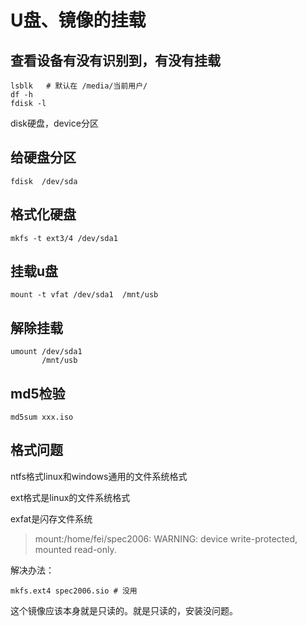 # U盘、镜像的挂载

## 查看设备有没有识别到，有没有挂载

```shell
lsblk   # 默认在 /media/当前用户/
df -h
fdisk -l
```

disk硬盘，device分区

## 给硬盘分区

```shell
fdisk  /dev/sda
```

## 格式化硬盘

```shell
mkfs -t ext3/4 /dev/sda1
```

## 挂载u盘

```shell
mount -t vfat /dev/sda1  /mnt/usb
```

## 解除挂载

```shell
umount /dev/sda1
       /mnt/usb
```

## md5检验

```shell
md5sum xxx.iso
```

## 格式问题

ntfs格式linux和windows通用的文件系统格式

ext格式是linux的文件系统格式

exfat是闪存文件系统

> mount:/home/fei/spec2006: WARNING: device write-protected, mounted read-only.

解决办法：

```shell
mkfs.ext4 spec2006.sio # 没用
```

这个镜像应该本身就是只读的。就是只读的，安装没问题。
